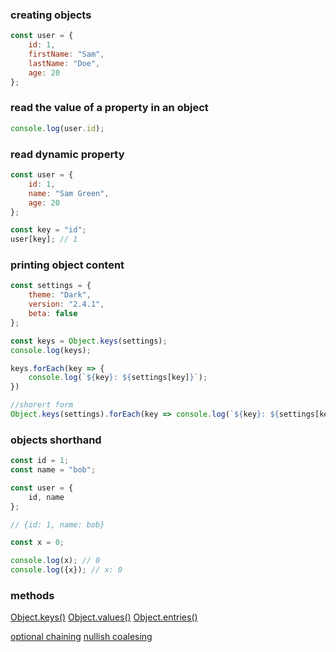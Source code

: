 ### creating objects
```javascript
const user = {
    id: 1,
    firstName: "Sam",
    lastName: "Doe",
    age: 20
};
```

### read the value of a property in an object
```javascript
console.log(user.id);
```

### read dynamic property
```javascript
const user = {
    id: 1,
    name: "Sam Green",
    age: 20
};

const key = "id";
user[key]; // 1
```

### printing object content
```js
const settings = {
    theme: "Dark",
    version: "2.4.1",
    beta: false
};

const keys = Object.keys(settings);
console.log(keys);

keys.forEach(key => {
    console.log(`${key}: ${settings[key]}`);
})

//shorert form
Object.keys(settings).forEach(key => console.log(`${key}: ${settings[key]}`));
```

### objects shorthand
```js
const id = 1;
const name = "bob";

const user = {
	id, name
};

// {id: 1, name: bob}
```


```js
const x = 0;

console.log(x); // 0
console.log({x}); // x: 0
```
### methods
[Object.keys()](object-keys)
[Object.values()](object-values)
[Object.entries()](object-entries)

[optional chaining](optional-chaining)
[nullish coalesing](nullish-coalescing)